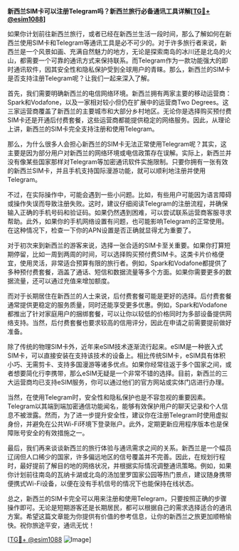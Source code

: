 **新西兰SIM卡可以注册Telegram吗？新西兰旅行必备通讯工具详解[[TG💪+ @esim1088](https://t.me/s/esim1088)]**

如果你计划前往新西兰旅行，或者已经在新西兰生活一段时间，那么了解如何在新西兰使用SIM卡和Telegram等通讯工具是必不可少的。对于许多旅行者来说，新西兰是一个风景如画、充满自然魅力的地方，无论是探索南岛的冰川还是北岛的火山，都需要一个可靠的通讯方式来保持联系。而Telegram作为一款功能强大的即时通讯软件，因其安全性和隐私保护受到全球用户的青睐。那么，新西兰的SIM卡是否支持注册Telegram呢？让我们一起来深入了解。

首先，我们需要明确新西兰的电信网络环境。新西兰拥有两家主要的移动运营商：Spark和Vodafone，以及一家相对较小但仍在扩展中的运营商Two Degrees。这三家运营商覆盖了新西兰的主要城市和大部分乡村地区。无论你是选择购买预付费SIM卡还是开通后付费套餐，这些运营商都能提供稳定的网络服务。因此，从理论上讲，新西兰的SIM卡完全支持注册和使用Telegram。

那么，为什么很多人会担心新西兰的SIM卡无法正常使用Telegram呢？其实，这主要是因为部分用户对新西兰的网络环境或电信政策存在误解。实际上，新西兰并没有像某些国家那样对Telegram等加密通讯软件实施限制。只要你拥有一张有效的新西兰SIM卡，并且手机支持国际漫游功能，就可以顺利地注册并使用Telegram。

不过，在实际操作中，可能会遇到一些小问题。比如，有些用户可能因为语言障碍或操作失误而导致注册失败。这时，建议仔细阅读Telegram的注册流程，并确保输入正确的手机号码和验证码。如果仍然遇到困难，可以尝试联系运营商客服寻求帮助。此外，如果你的手机网络设置有问题，也可能影响Telegram的正常使用。在这种情况下，检查一下你的APN设置是否正确就显得尤为重要了。

对于初次来到新西兰的游客来说，选择一张合适的SIM卡至关重要。如果你打算短期停留，比如一周到两周的时间，可以选择购买预付费SIM卡。这类卡片价格便宜，使用灵活，非常适合预算有限的旅行者。例如，Spark和Vodafone都提供了多种预付费套餐，涵盖了通话、短信和数据流量等多个方面。如果你需要更多的数据流量，还可以通过充值来增加额度。

而对于长期居住在新西兰的人士来说，后付费套餐可能是更好的选择。后付费套餐通常提供更稳定的服务质量，同时还能享受更多优惠。例如，Spark和Vodafone都推出了针对家庭用户的捆绑套餐，可以让你以较低的价格同时为多部设备提供网络支持。当然，后付费套餐也要求较高的信用评分，因此在申请之前需要提前做好准备。

除了传统的物理SIM卡外，近年来eSIM技术逐渐流行起来。eSIM是一种嵌入式SIM卡，可以直接安装在支持该技术的设备上。相比传统SIM卡，eSIM具有体积小巧、无需剪卡、支持多国漫游等诸多优点。如果你经常往返于多个国家之间，或者想要简化行李携带，那么eSIM无疑是一个非常不错的选择。目前，新西兰的三大运营商均已支持eSIM服务，你可以通过他们的官方网站或实体门店进行办理。

当然，在使用Telegram时，安全性和隐私保护也是不容忽视的重要因素。Telegram以其端到端加密通信功能闻名，能够有效保护用户的聊天记录和个人信息不被泄露。然而，为了进一步提升安全性，建议你在注册Telegram时使用虚拟身份，并避免在公共Wi-Fi环境下登录账户。此外，定期更新应用程序版本也是保障账号安全的有效措施之一。

最后，我们再来谈谈新西兰的旅行体验与通讯需求之间的关系。新西兰是一个幅员辽阔但人口稀少的国家，许多偏远地区的信号覆盖并不完善。因此，在规划行程时，最好提前了解目的地的网络状况，并根据实际情况调整通讯策略。例如，如果你计划前往南岛的瓦纳卡湖或北岛的汤加里罗国家公园等热门景点，建议随身携带便携式Wi-Fi设备，以便在没有手机信号的情况下也能保持在线状态。

总之，新西兰的SIM卡完全可以用来注册和使用Telegram，只要按照正确的步骤操作即可。无论是短期游客还是长期居民，都可以根据自己的需求选择适合的通讯方案。希望这篇文章能为你提供有价值的参考信息，让你的新西兰之旅更加顺畅愉快。祝你旅途平安，通讯无忧！

[[TG💪+ @esim1088](https://t.me/s/esim1088) ![Image](https://i.postimg.cc/4NQfJmqS/Snipaste-2025-05-13-00-14-12.png)]